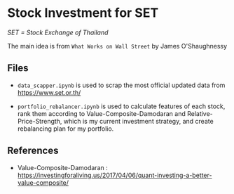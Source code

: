 # Stock Investment for SET

*SET = Stock Exchange of Thailand*

The main idea is from `What Works on Wall Street` by James O'Shaughnessy

## Files

* `data_scapper.ipynb` is used to scrap the most official updated data from https://www.set.or.th/

* `portfolio_rebalancer.ipynb` is used to calculate features of each stock, rank them according to Value-Composite-Damodaran and Relative-Price-Strength, which is my current investment strategy, and create rebalancing plan for my portfolio.

## References

* Value-Composite-Damodaran : https://investingforaliving.us/2017/04/06/quant-investing-a-better-value-composite/
